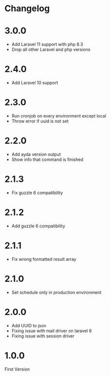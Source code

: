 # Changelog

# 3.0.0

- Add Laravel 11 support with php 8.3
- Drop all other Laravel and php versions

# 2.4.0

- Add Laravel 10 support

# 2.3.0

- Run cronjob on every environment except local
- Throw error if uuid is not set

# 2.2.0

- Add ayda version output
- Show info that command is finished

# 2.1.3

- Fix guzzle 6 compatibility

# 2.1.2

- Add guzzle 6 compatibility

# 2.1.1

- Fix wrong formatted result array

# 2.1.0

- Set schedule only in production environment

# 2.0.0

- Add UUID to json
- Fixing issue with mail driver on laravel 6
- Fixing issue with session driver

# 1.0.0

First Version
